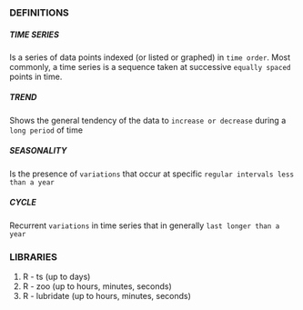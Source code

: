 ### DEFINITIONS

##### TIME SERIES
Is a series of data points indexed (or listed or graphed) in `time order`. Most commonly, a time series is a sequence taken at successive `equally spaced` points in time.

##### TREND
Shows the general tendency of the data to `increase or decrease` during a `long period` of time

##### SEASONALITY
Is the presence of `variations` that occur at specific `regular intervals less than a year`

##### CYCLE
Recurrent `variations` in time series that in generally `last longer than a year`

### LIBRARIES
1. R - ts (up to days)
2. R - zoo (up to hours, minutes, seconds)
3. R - lubridate (up to hours, minutes, seconds)
